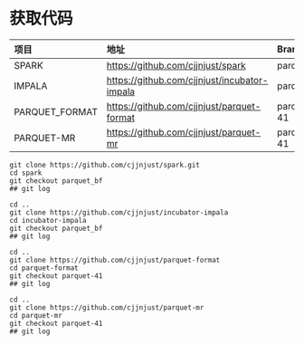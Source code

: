 # 获取代码

| 项目 | 地址 | Branch | Branch URL |
| :--- | :--- | :--- |:--- |
| SPARK | https://github.com/cjjnjust/spark | parquet_bf | https://github.com/cjjnjust/spark/tree/parquet_bf |
| IMPALA | https://github.com/cjjnjust/incubator-impala | parquet_bf | https://github.com/cjjnjust/incubator-impala/tree/parquet_bf |
| PARQUET_FORMAT | https://github.com/cjjnjust/parquet-format | parquet-41 | https://github.com/cjjnjust/parquet-format/tree/parquet-41 |
| PARQUET-MR | https://github.com/cjjnjust/parquet-mr | parquet-41 | https://github.com/cjjnjust/parquet-mr/tree/parquet-41 |


```
git clone https://github.com/cjjnjust/spark.git
cd spark
git checkout parquet_bf
## git log

cd ..
git clone https://github.com/cjjnjust/incubator-impala
cd incubator-impala
git checkout parquet_bf
## git log

cd ..
git clone https://github.com/cjjnjust/parquet-format
cd parquet-format
git checkout parquet-41
## git log

cd ..
git clone https://github.com/cjjnjust/parquet-mr
cd parquet-mr
git checkout parquet-41
## git log
```